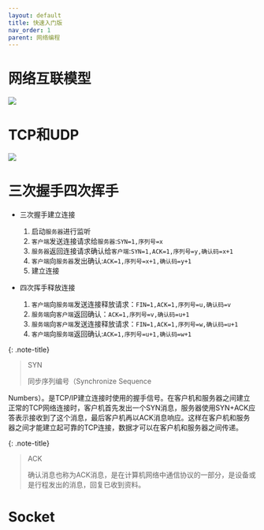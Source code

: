 ```yaml
---
layout: default
title: 快速入门版
nav_order: 1
parent: 网络编程
---
```


# 网络互联模型

![](https://cdn.jsdelivr.net/gh/guosonglu/images@master/blog-img/20221215174416.png)

# TCP和UDP

![](https://cdn.jsdelivr.net/gh/guosonglu/images@master/blog-img/20221215180948.png)

# 三次握手四次挥手

- 三次握手建立连接
    1. 启动`服务器`进行监听
    2. `客户端`发送连接请求给`服务器`:`SYN=1,序列号=x`
    3. `服务器`返回连接请求确认给`客户端`:`SYN=1,ACK=1,序列号=y,确认码=x+1`
    4. `客户端`向`服务器`发出确认:`ACK=1,序列号=x+1,确认码=y+1`
    5. 建立连接

- 四次挥手释放连接
    1. `客户端`向`服务端`发送连接释放请求：`FIN=1,ACK=1,序列号=u,确认码=v`
    2. `服务端`向`客户端`返回确认：`ACK=1,序列号=v,确认码=u+1`
    3. `服务端`向`客户端`发送连接释放请求：`FIN=1,ACK=1,序列号=w,确认码=u+1`
    4. `客户端`向`服务端`返回确认:`ACK=1,序列号=u+1,确认码=w+1`

{: .note-title}
> SYN
>
> 同步序列编号（Synchronize Sequence
>
Numbers）。是TCP/IP建立连接时使用的握手信号。在客户机和服务器之间建立正常的TCP网络连接时，客户机首先发出一个SYN消息，服务器使用SYN+ACK应答表示接收到了这个消息，最后客户机再以ACK消息响应。这样在客户机和服务器之间才能建立起可靠的TCP连接，数据才可以在客户机和服务器之间传递。

{: .note-title}
> ACK
>
> 确认消息也称为ACK消息，是在计算机网络中通信协议的一部分，是设备或是行程发出的消息，回复已收到资料。

# Socket



